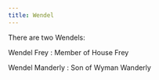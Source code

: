 ```yaml
---
title: Wendel
---
```


There are two Wendels:

Wendel Frey : Member of House Frey

Wendel Manderly : Son of Wyman Wanderly


